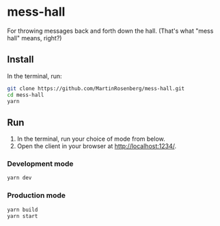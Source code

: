 # mess-hall

For throwing messages back and forth down the hall. (That's what "mess hall" means, right?)

## Install

In the terminal, run:

```bash
git clone https://github.com/MartinRosenberg/mess-hall.git
cd mess-hall
yarn
```

## Run

1. In the terminal, run your choice of mode from below.
2. Open the client in your browser at <http://localhost:1234/>.

### Development mode

```bash
yarn dev
```

### Production mode

```bash
yarn build
yarn start
```
